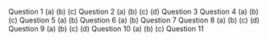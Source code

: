 Question 1
(a)
(b)
(c)
Question 2
(a)
(b)
(c)
(d)
Question 3
Question 4
(a)
(b)
(c)
Question 5
(a)
(b)
Question 6
(a)
(b)
Question 7
Question 8
(a)
(b)
(c)
(d)
Question 9
(a)
(b)
(c)
(d)
Question 10
(a)
(b)
(c)
Question 11

